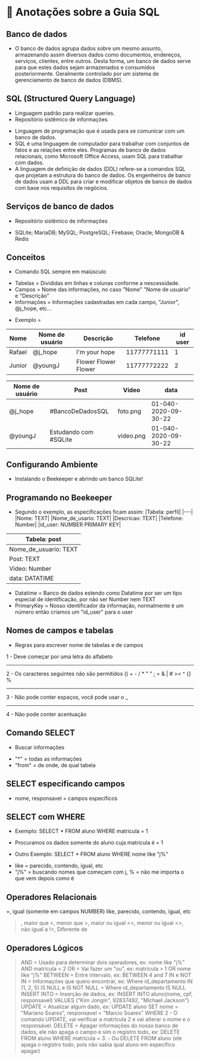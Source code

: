 # 🍄 Anotações sobre a Guia SQL

## Banco de dados

-   O banco de dados agrupa dados sobre um mesmo assunto, armazenando assim diversos dados como documentos, endereços, serviços, clientes, entre outros. Desta forma, um banco de dados serve para que estes dados sejam armazenados e consumidos posteriormente. Geralmente controlado por um sistema de gerenciamento de banco de dados (DBMS).

## SQL (Structured Query Language)

-   Linguagem padrão para realizar queries.
-   Repositório sistêmico de informações

*   Linguagem de programação que é usada para se comunicar com um banco de dados.
*   SQL é uma linguagem de computador para trabalhar com conjuntos de fatos e as relações entre eles. Programas de banco de dados relacionais, como Microsoft Office Access, usam SQL para trabalhar com dados.
*   A linguagem de definição de dados (DDL) refere-se a comandos SQL que projetam a estrutura do banco de dados. Os engenheiros de banco de dados usam a DDL para criar e modificar objetos de banco de dados com base nos requisitos de negócios.

## Serviços de banco de dados

-   Repositório sistêmico de informações

*   SQLite; MariaDB; MySQL; PostgreSQL; Firebase; Oracle; MongoDB & Redis

## Conceitos

-   Comando SQL sempre em maiúsculo

*   Tabelas = Divididas em linhas e colunas conforme a nescessidade.
*   Campos = Nome das informações, no caso "Nome" "Nome de usuário" e "Descrição"
*   Informações = Informações cadastradas em cada campo, "Junior", @j_hope, etc...

-   Exemplo =

| Nome   | Nome de usuário | Descrição            | Telefone    | id user |
| ------ | --------------- | -------------------- | ----------- | ------- |
| Rafael | @j_hope         | I'm your hope        | 11777771111 | 1       |
| Junior | @youngJ         | Flower Flower Flower | 11777772222 | 2       |

| Nome de usuário | Post                  | Vídeo     | data                 |
| --------------- | --------------------- | --------- | -------------------- |
| @j_hope         | #BancoDeDadosSQL      | foto.png  | 01-040-2020-09-30-22 |
| @youngJ         | Estudando com #SQLite | video.png | 01-040-2020-09-30-22 |

## Configurando Ambiente

-   Instalando o Beekeeper e abrindo um banco SQLite!

## Programando no Beekeeper

-   Segundo o exemplo, as especificações ficam assim:
    |Tabela: perfil|
    |---|
    |Nome: TEXT|
    |Nome_de_usario: TEXT|
    |Descricao: TEXT|
    |Telefone: Number|
    |id_user: NUMBER PRIMARY KEY|

| Tabela: post          |
| --------------------- |
| Nome_de_usuario: TEXT |
| Post: TEXT            |
| Video: Number         |
| data: DATATIME        |

-   Datatime = Banco de dados estendo como Datatime por ser um tipo especial de identificação, por não ser Number nem TEXT
-   PrimaryKey = Nosso identificador da informação, normalmente é um número então criamos um "id_user" para o user

## Nomes de campos e tabelas

-   Regras para escrever nome de tabelas e de campos

1 - Deve começar por uma letra do alfabeto

<hr>
2 - Os caracteres seguintes não são permitidos () + - / * " " ; = & | # >< ^ {} %
<hr>
3 - Não pode conter espaços, você pode usar o _
<hr>
4 - Não pode conter acentuação

## Comando SELECT

-   Buscar informações

*   "\*" = todas as informações
*   "from" = de onde, de qual tabela

## SELECT especificando campos

-   nome, responsavel = campos específicos

## SELECT com WHERE

-   Exemplo: SELECT \* FROM aluno WHERE matricula = 1

*   Procuramos os dados somente do aluno cuja matricula é = 1

-   Outro Exemplo: SELECT \* FROM aluno WHERE nome like "j%"

*   like = parecido, contendo, igual, etc
*   "j%" = buscando nomes que começam com j, % = não me importa o que vem depois como é

## Operadores Relacionais

=, igual (somente em campos NUMBER)
like, parecido, contendo, igual, etc

> , maior que <, menor que
> =, maior ou igual <=, menor ou igual
> <>, não igual a
> !=, Diferente de

## Operadores Lógicos

> AND = Usado para determinar dois operadores, ex: nome like "j%" AND matrícula < 2
> OR = Vai fazer um "ou", ex: matrícula > 1 OR nome like "j%"
> BETWEEN = Entre intervalo, ex: BETWEEN 4 and 7
> IN e NOT IN = Informações que quero encontrar, ex: Where id_departamento IN (1, 2, 5)
> IS NULL e IS NOT NULL = Where id_departamento IS NULL
> INSERT INTO = Inserção de dados, ex: INSERT INTO aluno(nome, cpf, responsavel) VALUES ("Kim Jongin", 92837492, "Michael Jackson")
> UPDATE = Atualizar algum dado, ex: UPDATE aluno SET nome = "Mariano Soares", responsavel = "Marcio Soares" WHERE 2 
    - O comando UPDATE, vai verificar a matrícula 2 e vai alterar o nome e o responsável.
> DELETE = Apagar informações do nosso banco de dados, ele não apaga o campo e sim o registro todo, ex: DELETE FROM aluno WHERE matricula = 3. 
    - Ou DELETE FROM aluno (ele apaga o registro todo, pois não sabia qual aluno em específico apagar)